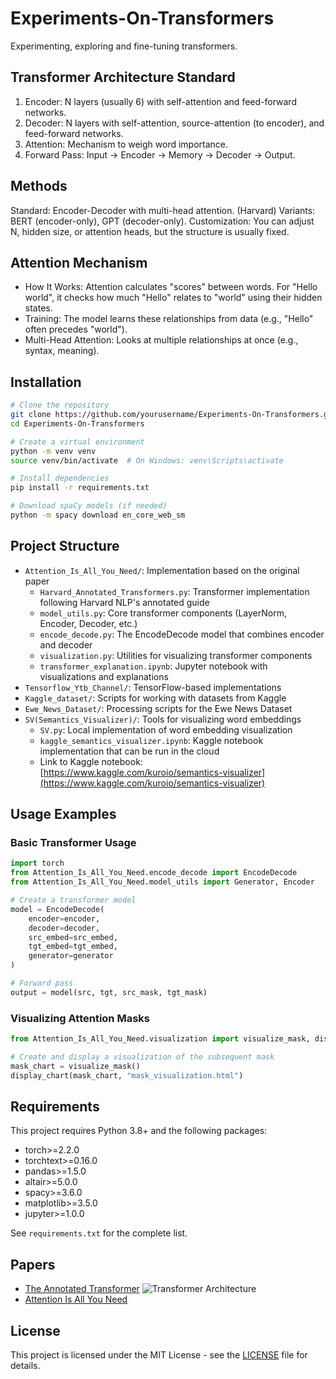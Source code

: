 # Experiments-On-Transformers

Experimenting, exploring and fine-tuning transformers.

## Transformer Architecture Standard

1. Encoder: N layers (usually 6) with self-attention and feed-forward networks.
2. Decoder: N layers with self-attention, source-attention (to encoder), and feed-forward networks.
3. Attention: Mechanism to weigh word importance.
4. Forward Pass: Input → Encoder → Memory → Decoder → Output.

## Methods

Standard: Encoder-Decoder with multi-head attention. (Harvard)
Variants: BERT (encoder-only), GPT (decoder-only).
Customization: You can adjust N, hidden size, or attention heads, but the structure is usually fixed.

## Attention Mechanism
- How It Works: Attention calculates "scores" between words. For "Hello world", it checks how much "Hello" relates to "world" using their hidden states.
- Training: The model learns these relationships from data (e.g., "Hello" often precedes "world").
- Multi-Head Attention: Looks at multiple relationships at once (e.g., syntax, meaning).

## Installation

```bash
# Clone the repository
git clone https://github.com/yourusername/Experiments-On-Transformers.git
cd Experiments-On-Transformers

# Create a virtual environment
python -m venv venv
source venv/bin/activate  # On Windows: venv\Scripts\activate

# Install dependencies
pip install -r requirements.txt

# Download spaCy models (if needed)
python -m spacy download en_core_web_sm
```

## Project Structure

- `Attention_Is_All_You_Need/`: Implementation based on the original paper
  - `Harvard_Annotated_Transformers.py`: Transformer implementation following Harvard NLP's annotated guide
  - `model_utils.py`: Core transformer components (LayerNorm, Encoder, Decoder, etc.)
  - `encode_decode.py`: The EncodeDecode model that combines encoder and decoder
  - `visualization.py`: Utilities for visualizing transformer components
  - `transformer_explanation.ipynb`: Jupyter notebook with visualizations and explanations
- `Tensorflow_Ytb_Channel/`: TensorFlow-based implementations
- `Kaggle_dataset/`: Scripts for working with datasets from Kaggle
- `Ewe_News_Dataset/`: Processing scripts for the Ewe News Dataset
- `SV(Semantics_Visualizer)/`: Tools for visualizing word embeddings
  - `SV.py`: Local implementation of word embedding visualization
  - `kaggle_semantics_visualizer.ipynb`: Kaggle notebook implementation that can be run in the cloud
  - Link to Kaggle notebook: [https://www.kaggle.com/kuroio/semantics-visualizer](https://www.kaggle.com/kuroio/semantics-visualizer) 

## Usage Examples

### Basic Transformer Usage

```python
import torch
from Attention_Is_All_You_Need.encode_decode import EncodeDecode
from Attention_Is_All_You_Need.model_utils import Generator, Encoder

# Create a transformer model
model = EncodeDecode(
    encoder=encoder,
    decoder=decoder,
    src_embed=src_embed,
    tgt_embed=tgt_embed,
    generator=generator
)

# Forward pass
output = model(src, tgt, src_mask, tgt_mask)
```

### Visualizing Attention Masks

```python
from Attention_Is_All_You_Need.visualization import visualize_mask, display_chart

# Create and display a visualization of the subsequent mask
mask_chart = visualize_mask()
display_chart(mask_chart, "mask_visualization.html")
```

## Requirements

This project requires Python 3.8+ and the following packages:
- torch>=2.2.0
- torchtext>=0.16.0
- pandas>=1.5.0
- altair>=5.0.0
- spacy>=3.6.0
- matplotlib>=3.5.0
- jupyter>=1.0.0

See `requirements.txt` for the complete list.

## Papers

- [The Annotated Transformer](https://nlp.seas.harvard.edu/annotated-transformer/#prelims)
![Transformer Architecture](https://nlp.seas.harvard.edu/images/the_transformer_architecture.jpg)
- [Attention Is All You Need](https://arxiv.org/pdf/1706.03762)

## License

This project is licensed under the MIT License - see the [LICENSE](LICENSE) file for details.
